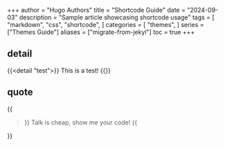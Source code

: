 +++
author = "Hugo Authors"
title = "Shortcode Guide"
date = "2024-09-03"
description = "Sample article showcasing shortcode usage"
tags = [
    "markdown",
    "css",
    "shortcode",
]
categories = [
    "themes",
]
series = ["Themes Guide"]
aliases = ["migrate-from-jekyl"]
toc = true
+++

## detail

{{<detail "test">}}
This is a test!
{{</detail>}}

## quote

{{<blockquote author="Linus Torvalds" title="From Maillist">}}
Talk is cheap, show me your code!
{{</blockquote>}}
